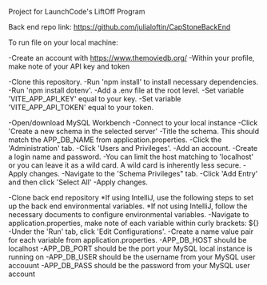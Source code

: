 Project for LaunchCode's LiftOff Program

Back end repo link: https://github.com/julialoftin/CapStoneBackEnd

To run file on your local machine:

-Create an account with https://www.themoviedb.org/
-Within your profile, make note of your API key and token

-Clone this repository.
-Run 'npm install' to install necessary dependencies.
-Run 'npm install dotenv'.
-Add a .env file at the root level.
-Set variable 'VITE_APP_API_KEY' equal to your key.
-Set variable 'VITE_APP_API_TOKEN' equal to your token.

-Open/download MySQL Workbench
-Connect to your local instance
-Click 'Create a new schema in the selected server'
-Title the schema. This should match the APP_DB_NAME from application.properties.
-Click the 'Administration' tab.
-Click 'Users and Privileges'.
-Add an account.
  -Create a login name and password.
  -You can limit the host matching to 'localhost' or you can leave it as a wild card. A wild card is inherently less secure.
  -Apply changes.
-Navigate to the 'Schema Privileges" tab.
-Click 'Add Entry' and then click 'Select All'
-Apply changes.

-Clone back end repository
*If using IntelliJ, use the following steps to set up the back end environmental variables.
*If not using IntelliJ, follow the necessary documents to configure environmental variables.
-Navigate to application.properties, make note of each variable within curly brackets: ${}
-Under the 'Run' tab, click 'Edit Configurations'.
-Create a name value pair for each variable from application.properties.
  -APP_DB_HOST should be localhost
  -APP_DB_PORT should be the port your MySQL local instance is running on
  -APP_DB_USER should be the username from your MySQL user accouunt
  -APP_DB_PASS should be the password from your MySQL user account
